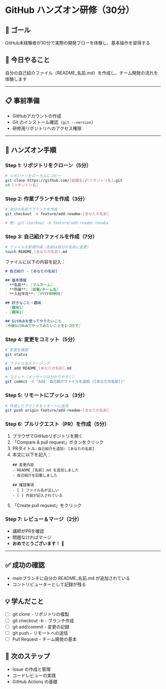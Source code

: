 # GitHub ハンズオン研修（30分）

## 🎯 ゴール
GitHub未経験者が30分で実際の開発フローを体験し、基本操作を習得する

## 📝 今日やること
自分の自己紹介ファイル（README_名前.md）を作成し、チーム開発の流れを体験します

---

## 📋 事前準備
- GitHubアカウントの作成
- Git のインストール確認（`git --version`）
- 研修用リポジトリへのアクセス権限

---

## 🚀 ハンズオン手順

### Step 1: リポジトリをクローン（5分）
```bash
# リポジトリをローカルにコピー
git clone https://github.com/[組織名]/[リポジトリ名].git
cd [リポジトリ名]
```

### Step 2: 作業ブランチを作成（3分）
```bash
# 自分の名前でブランチを作成
git checkout -b feature/add-readme-[あなたの名前]

# 例: git checkout -b feature/add-readme-tanaka
```

### Step 3: 自己紹介ファイルを作成（7分）
```bash
# ファイルを新規作成（名前は自分の名前に変更）
touch README_[あなたの名前].md
```

ファイルに以下の内容を記入：
```markdown
# 自己紹介 - [あなたの名前]

## 基本情報
- **名前**: [フルネーム]
- **所属**: [部署/チーム名]
- **入社年月**: [YYYY年MM月]

## 好きなこと・趣味
- [趣味1]
- [趣味2]

## GitHubを使ってやりたいこと
[今後GitHubでやってみたいことを1-2行で]
```

### Step 4: 変更をコミット（5分）
```bash
# 変更を確認
git status

# ファイルをステージング
git add README_[あなたの名前].md

# コミット（メッセージは分かりやすく）
git commit -m "Add: 自己紹介ファイルを追加 ([あなたの名前])"
```

### Step 5: リモートにプッシュ（3分）
```bash
# 作成したブランチをリモートに送信
git push origin feature/add-readme-[あなたの名前]
```

### Step 6: プルリクエスト（PR）を作成（5分）
1. ブラウザでGitHubリポジトリを開く
2. 「Compare & pull request」ボタンをクリック
3. PRタイトル: `自己紹介を追加: [あなたの名前]`
4. 本文に以下を記入：
   ```
   ## 変更内容
   - README_[名前].md を追加しました
   - 自己紹介を記載しました
   
   ## 確認事項
   - [ ] ファイル名が正しい
   - [ ] 内容が記入されている
   ```
5. 「Create pull request」をクリック

### Step 7: レビュー＆マージ（2分）
- 講師がPRを確認
- 問題なければマージ
- **おめでとうございます！** 🎉

---

## ✅ 成功の確認
- mainブランチに自分の README_名前.md が追加されている
- コントリビューターとして記録が残る

## 💡 学んだこと
- [ ] git clone - リポジトリの複製
- [ ] git checkout -b - ブランチ作成
- [ ] git add/commit - 変更の記録
- [ ] git push - リモートへの送信
- [ ] Pull Request - チーム開発の基本

## 🔗 次のステップ
- Issue の作成と管理
- コードレビューの実践
- GitHub Actions の基礎